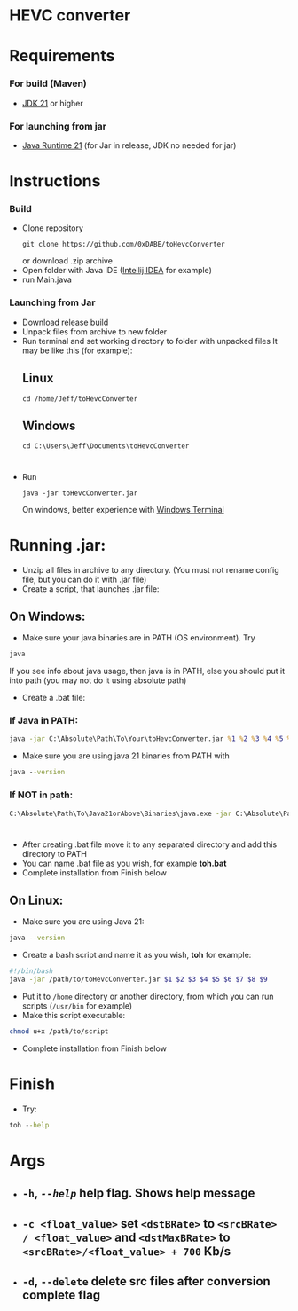 #     HEVC converter

# Requirements
### For build (Maven)
- [JDK 21](https://www.oracle.com/uk/java/technologies/downloads/) or higher

### For launching from jar
- [Java Runtime 21](https://www.java.com/en/download/manual.jsp) (for Jar in release, JDK no needed for jar)


# Instructions
### Build
- Clone repository
  ```shell
  git clone https://github.com/0xDABE/toHevcConverter
  ```
  or download .zip archive
- Open folder with Java IDE ([Intellij IDEA](https://www.jetbrains.com/idea/) for example)
- run Main.java

### Launching from Jar
- Download release build
- Unpack files from archive to new folder
- Run terminal and set working directory to folder with unpacked files
  It may be like this (for example):
  ## Linux
  ```shell
  cd /home/Jeff/toHevcConverter
  ```
  ## Windows
  ```shell
  cd C:\Users\Jeff\Documents\toHevcConverter
  ```
  
#

- Run
  ```shell
  java -jar toHevcConverter.jar
  ```
  On windows, better experience with [Windows Terminal](https://apps.microsoft.com/store/detail/windows-terminal/9N0DX20HK701)

# Running .jar:
- Unzip all files in archive to any directory. (You must not rename config file, but you can do it with .jar file)
- Create a script, that launches .jar file:
## On Windows:
- Make sure your java binaries are in PATH (OS environment). Try
 ```cmd
java
```
If you see info about java usage, then java is in PATH, else you should put it into path (you may not do it using absolute path)
- Create a .bat file:
### If Java in PATH:
```cmd
java -jar C:\Absolute\Path\To\Your\toHevcConverter.jar %1 %2 %3 %4 %5 %6 %7 %8 %9
```
- Make sure you are using java 21 binaries from PATH with
```cmd
java --version
```
### If NOT in path:
```cmd
C:\Absolute\Path\To\Java21orAbove\Binaries\java.exe -jar C:\Absolute\Path\To\Your\toHevcConverter.jar %1 %2 %3 %4 %5 %6 %7 %8 %9
```
#
- After creating .bat file move it to any separated directory and add this directory to PATH
- You can name .bat file as you wish, for example **toh.bat**
- Complete installation from Finish below
## On Linux:
- Make sure you are using Java 21:
```bash
java --version
```
- Create a bash script and name it as you wish, **toh** for example:
```bash
#!/bin/bash
java -jar /path/to/toHevcConverter.jar $1 $2 $3 $4 $5 $6 $7 $8 $9
```
- Put it to `/home` directory or another directory, from which you can run scripts (`/usr/bin` for example)
- Make this script executable:
```bash
chmod u+x /path/to/script
```
- Complete installation from Finish below
# Finish
- Try:
```cmd
toh --help
```

# Args
- ## `-h`, *`--help`* help flag. Shows help message
- ## `-c <float_value>` set `<dstBRate>` to `<srcBRate> / <float_value>` and `<dstMaxBRate>` to `<srcBRate>/<float_value> + 700` Kb/s
- ## `-d`, `--delete` delete src files after conversion complete flag



